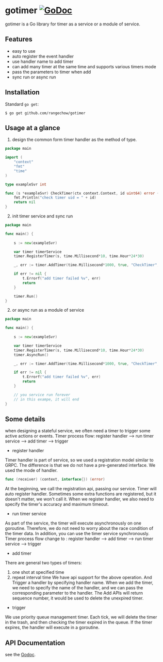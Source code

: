 
# gotimer [![GoDoc](https://godoc.org/github.com/rangechow/gotimer?status.svg)](https://godoc.org/github.com/rangechow/gotimer)

gotimer is a Go library for timer as a service or a module of service.

## Features

* easy to use
* auto register the event handler
* use handler name to add timer
* can add many timer at the same time and supports various timers mode
* pass the parameters to timer when add
* sync run or async run

## Installation

Standard `go get`:

```
$ go get github.com/rangechow/gotimer
```

## Usage at a glance

1. design the common form timer handler as the method of type.

```go
package main

import (
    "context"
    "fmt"
    "time"
)

type exampleSvr int

func (s *exampleSvr) CheckTimer(ctx context.Context, id uint64) error {
    fmt.Println("check timer uid = " + id)
    return nil
}

```

2. init timer service and sync run

```go
package main

func main() {
    
    s := new(exampleSvr)

    var timer timerService
    timer.RegisterTimer(s, time.Millisecond*10, time.Hour*24*30)

    _, err := timer.AddTimer(time.Millisecond*1000, true, "CheckTimer", 10001)

    if err != nil {
        t.Errorf("add timer failed %v", err)
        return
    }

    timer.Run()
}


```

2. or async run as a module of service

```go
package main

func main() {
    
    s := new(exampleSvr)

    var timer timerService
    timer.RegisterTimer(s, time.Millisecond*10, time.Hour*24*30)
    timer.AsyncRun()

    _, err := timer.AddTimer(time.Millisecond*1000, true, "CheckTimer", 10001)

    if err != nil {
        t.Errorf("add timer failed %v", err)
        return
    }

    // you service run forever
    // in this exampe, it will end
}


```

## Some details

when designing a stateful service, we often need a timer to trigger some active actions or events.
Timer process flow: register handler --> run timer service --> add timer --> trigger 

* register handler

Timer handler is part of service, so we used a registration model similar to GRPC.
The difference is that we do not have a pre-generated interface.
We used the mode of handler.
```go 
func (receiver) (context, interface{}) (error)
```
At the beginning, we call the registration api, passing our service.
Timer will auto register handler. 
Sometimes some extra functions are registered, but it doesn't matter, we won't call it.
When we register handler, we also need to specify the timer's accuracy and maximum timeout.

* run timer service

As part of the service, the timer will execute asynchronously on one goroutine.
Therefore, we do not need to worry about the race condition of the timer data.
In addition, you can use the timer service synchronously.
Timer process flow change to : register handler --> add timer --> run timer service --> trigger

* add timer

There are general two types of timers:
  1.  one shot at specified time
  2.  repeat interval time
We have api support for the above operation.
And Trigger a handler by specifying handler name.
When we add the timer, we need to specify the name of the handler, and we can pass the corresponding parameter to the handler.
The Add APIs will return sequence number, it would be used to delete the unexpired timer.

* trigger

We use priority queue management timer.
Each tick, we will delete the timer in the trash, and then checking the timer expired in the queue.
If the timer expires, the handler will execute in a goroutine.

## API Documentation

see the [Godoc](http://godoc.org/github.com/rangechow/gotimer).


